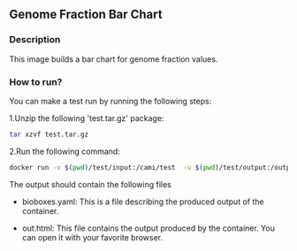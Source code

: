 ## Genome Fraction Bar Chart

### Description

This image builds a bar chart for genome fraction values.

### How to run?

You can make a test run by running the following steps:

1.Unzip the following 'test.tar.gz' package:

~~~BASH
tar xzvf test.tar.gz
~~~

2.Run the following command:

~~~BASH
docker run -v $(pwd)/test/input:/cami/test  -v $(pwd)/test/output:/output  pbelmann/genome-fraction-bar-chart  /project/bar_chart.r /cami/test/commits_info.tsv combined_reference/transposed_report.tsv
~~~

The output should contain the following files

* bioboxes.yaml: This is a file describing the produced output of the container.

* out.html: This file contains the output produced by the container. You can open it with your favorite browser.
